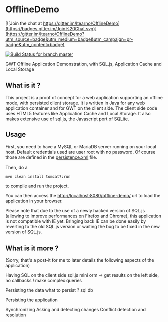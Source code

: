 OfflineDemo
===========

[![Join the chat at https://gitter.im/ltearno/OfflineDemo](https://badges.gitter.im/Join%20Chat.svg)](https://gitter.im/ltearno/OfflineDemo?utm_source=badge&utm_medium=badge&utm_campaign=pr-badge&utm_content=badge)

[![Build Status for branch master](https://travis-ci.org/ltearno/OfflineDemo.svg?branch=master)](https://travis-ci.org/ltearno/OfflineDemo)

GWT Offline Application Demonstration, with SQL.js, Application Cache and Local Storage

## What is it ?

This project is a proof of concept for a web application supporting an offline mode, with persisted client storage.
It is written in Java for any web application container and for GWT on the client side.
The client side code uses HTML5 features like Application Cache and Local Storage. It also makes extensive use of [sql.js](https://github.com/kripken/sql.js), the Javascript port of [SQLite](http://www.sqlite.org/).

## Usage

First, you need to have a MySQL or MariaDB server running on your local host. Default credentials used are user root with no password. Of course those are defined in the [persistence.xml](src/META-INF/persistence.xml) file.

Then, do a 

```bash
mvn clean install tomcat7:run
```

to compile and run the project.

You can then access the [http://localhost:8080/offline-demo/](http://localhost:8080/offline-demo/) url to load the application in your browser.

Please note that due to the use of a newly hacked version of SQL.js (allowing to improve performances on Firefox and Chrome), this application is not compatible with IE yet. Bringing back IE can be done easily by reverting to the old SQL.js version or waiting the bug to be fixed in the new version of SQL.js.

## What is it more ?

(Sorry, that's a post-it for me to later details the following aspects of the application)

Having SQL on the client side
sql.js
mini orm => get results on the left side, no callbacks ! make complex queries

Persisting the data
what to persist ? sql db

Persisting the application

Synchronizing
Asking and detecting changes
Conflict detection and resolution

